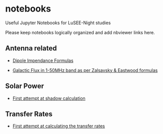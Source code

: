 # notebooks

Useful Jupyter Notebooks for LuSEE-Night studies

Please keep notebooks logically organized and add nbviewer links here.

## Antenna related 

 * [Dipole Impendance Formulas](https://nbviewer.org/github/lusee-night/notebooks/blob/main/antenna_design/Dipole_Impedance_Formulas_220301.ipynb)

 * [Galactic Flux in 1-50MHz band as per Zalsavsky & Eastwood formulas](https://nbviewer.org/github/lusee-night/notebooks/blob/main/antenna_design/Galactix_Flux_Zaslavsky_Eastwood.ipynb)
 
 ## Solar Power
 
 * [First attempt at shadow calculation](https://nbviewer.org/github/lusee-night/notebooks/blob/main/solar_power/shadows.ipynb)

## Transfer Rates
 * [First attempt at calculating the transfer rates](https://nbviewer.org/github/lusee-night/notebooks/blob/main/transfer_rates/transfer_rates.ipynb)




